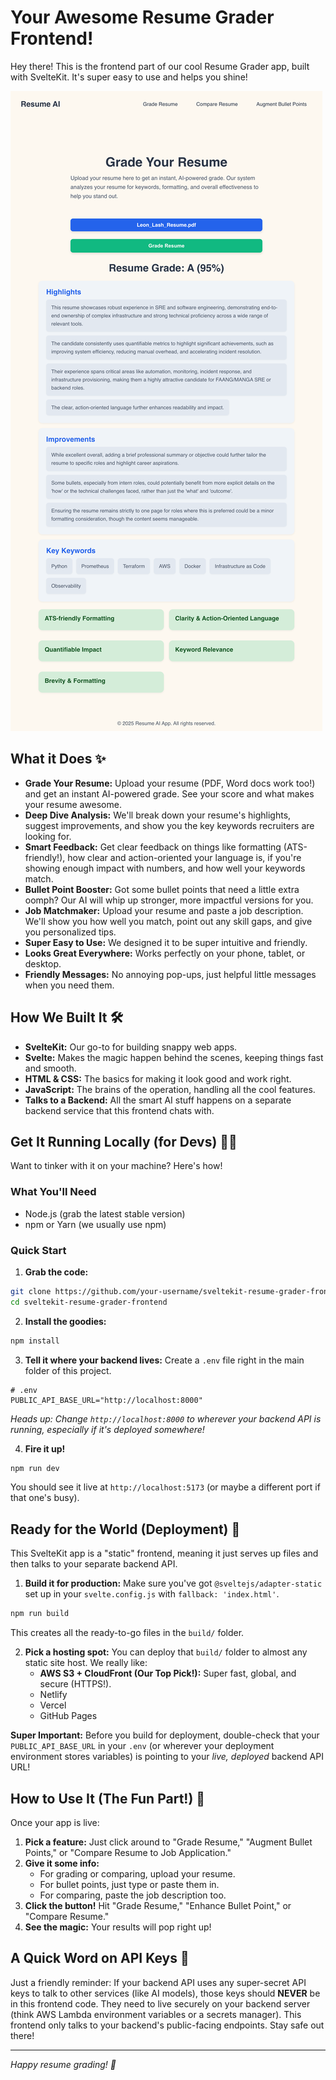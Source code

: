 # Your Awesome Resume Grader Frontend!

Hey there! This is the frontend part of our cool Resume Grader app, built with SvelteKit. It's super easy to use and helps you shine!

![Screenshot of website](./images/website.png)

## What it Does ✨

- **Grade Your Resume:** Upload your resume (PDF, Word docs work too!) and get an instant AI-powered grade. See your score and what makes your resume awesome.
- **Deep Dive Analysis:** We'll break down your resume's highlights, suggest improvements, and show you the key keywords recruiters are looking for.
- **Smart Feedback:** Get clear feedback on things like formatting (ATS-friendly!), how clear and action-oriented your language is, if you're showing enough impact with numbers, and how well your keywords match.
- **Bullet Point Booster:** Got some bullet points that need a little extra oomph? Our AI will whip up stronger, more impactful versions for you.
- **Job Matchmaker:** Upload your resume and paste a job description. We'll show you how well you match, point out any skill gaps, and give you personalized tips.
- **Super Easy to Use:** We designed it to be super intuitive and friendly.
- **Looks Great Everywhere:** Works perfectly on your phone, tablet, or desktop.
- **Friendly Messages:** No annoying pop-ups, just helpful little messages when you need them.

## How We Built It 🛠️

- **SvelteKit:** Our go-to for building snappy web apps.
- **Svelte:** Makes the magic happen behind the scenes, keeping things fast and smooth.
- **HTML & CSS:** The basics for making it look good and work right.
- **JavaScript:** The brains of the operation, handling all the cool features.
- **Talks to a Backend:** All the smart AI stuff happens on a separate backend service that this frontend chats with.

## Get It Running Locally (for Devs) 🧑‍💻

Want to tinker with it on your machine? Here's how!

### What You'll Need

- Node.js (grab the latest stable version)
- npm or Yarn (we usually use npm)

### Quick Start

1. **Grab the code:**

```bash
git clone https://github.com/your-username/sveltekit-resume-grader-frontend.git
cd sveltekit-resume-grader-frontend
```

2. **Install the goodies:**

```bash
npm install
```

3. **Tell it where your backend lives:** Create a `.env` file right in the main folder of this project.

```env
# .env
PUBLIC_API_BASE_URL="http://localhost:8000"
```

_Heads up: Change `http://localhost:8000` to wherever your backend API is running, especially if it's deployed somewhere!_

4. **Fire it up!**

```bash
npm run dev
```

You should see it live at `http://localhost:5173` (or maybe a different port if that one's busy).

## Ready for the World (Deployment) 🚀

This SvelteKit app is a "static" frontend, meaning it just serves up files and then talks to your separate backend API.

1. **Build it for production:** Make sure you've got `@sveltejs/adapter-static` set up in your `svelte.config.js` with `fallback: 'index.html'`.

```bash
npm run build
```

This creates all the ready-to-go files in the `build/` folder.

2. **Pick a hosting spot:** You can deploy that `build/` folder to almost any static site host. We really like:
   - **AWS S3 + CloudFront (Our Top Pick!):** Super fast, global, and secure (HTTPS!).
   - Netlify
   - Vercel
   - GitHub Pages

**Super Important:** Before you build for deployment, double-check that your `PUBLIC_API_BASE_URL` in your `.env` (or wherever your deployment environment stores variables) is pointing to your _live, deployed_ backend API URL!

## How to Use It (The Fun Part!) 🎉

Once your app is live:

1. **Pick a feature:** Just click around to "Grade Resume," "Augment Bullet Points," or "Compare Resume to Job Application."
2. **Give it some info:**
   - For grading or comparing, upload your resume.
   - For bullet points, just type or paste them in.
   - For comparing, paste the job description too.
3. **Click the button!** Hit "Grade Resume," "Enhance Bullet Point," or "Compare Resume."
4. **See the magic:** Your results will pop right up!

## A Quick Word on API Keys 🔑

Just a friendly reminder: If your backend API uses any super-secret API keys to talk to other services (like AI models), those keys should **NEVER** be in this frontend code. They need to live securely on your backend server (think AWS Lambda environment variables or a secrets manager). This frontend only talks to your backend's public-facing endpoints. Stay safe out there!

---

_Happy resume grading! 🎯_
